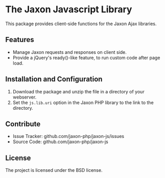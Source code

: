 The Jaxon Javascript Library
============================

This package provides client-side functions for the Jaxon Ajax libraries.

Features
--------

- Manage Jaxon requests and responses on client side.
- Provide a jQuery's ready()-like feature, to run custom code after page load.

Installation and Configuration
------------------------------

1. Download the package and unzip the file in a directory of your webserver.
2. Set the `js.lib.uri` option in the Jaxon PHP library to the link to the directory.

Contribute
----------

- Issue Tracker: github.com/jaxon-php/jaxon-js/issues
- Source Code: github.com/jaxon-php/jaxon-js

License
-------

The project is licensed under the BSD license.
